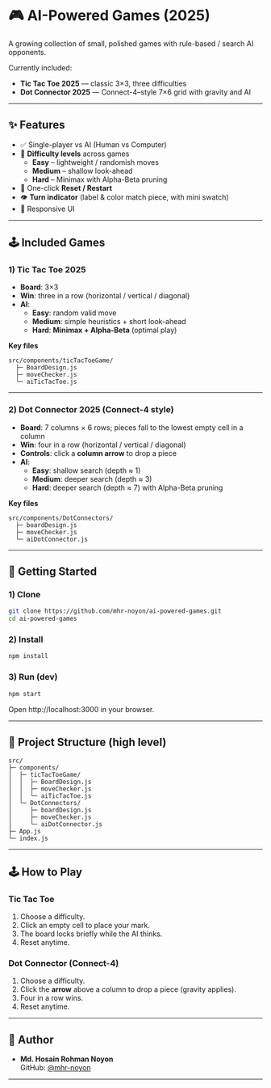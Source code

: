 # 🎮 AI-Powered Games (2025)

A growing collection of small, polished games with rule-based / search AI opponents.

Currently included:

- **Tic Tac Toe 2025** — classic 3×3, three difficulties
- **Dot Connector 2025** — Connect-4–style 7×6 grid with gravity and AI

---

## ✨ Features

- ✅ Single-player vs AI (Human vs Computer)
- 🎯 **Difficulty levels** across games
     - **Easy** – lightweight / randomish moves
     - **Medium** – shallow look-ahead
     - **Hard** – Minimax with Alpha-Beta pruning
- 🔁 One-click **Reset / Restart**
- 👁️ **Turn indicator** (label & color match piece, with mini swatch)
- 📱 Responsive UI

---

## 🕹️ Included Games

### 1) Tic Tac Toe 2025

- **Board**: 3×3
- **Win**: three in a row (horizontal / vertical / diagonal)
- **AI**:
     - **Easy**: random valid move
     - **Medium**: simple heuristics + short look-ahead
     - **Hard**: **Minimax + Alpha-Beta** (optimal play)

**Key files**

```
src/components/ticTacToeGame/
  ├─ BoardDesign.js
  ├─ moveChecker.js
  └─ aiTicTacToe.js
```

---

### 2) Dot Connector 2025 (Connect-4 style)

- **Board**: 7 columns × 6 rows; pieces fall to the lowest empty cell in a column
- **Win**: four in a row (horizontal / vertical / diagonal)
- **Controls**: click a **column arrow** to drop a piece
- **AI**:
     - **Easy**: shallow search (depth ≈ 1)
     - **Medium**: deeper search (depth ≈ 3)
     - **Hard**: deeper search (depth ≈ 7) with Alpha-Beta pruning

**Key files**

```
src/components/DotConnectors/
  ├─ boardDesign.js
  ├─ moveChecker.js
  └─ aiDotConnector.js
```

---

## 🚀 Getting Started

### 1) Clone

```bash
git clone https://github.com/mhr-noyon/ai-powered-games.git
cd ai-powered-games
```

### 2) Install

```bash
npm install
```

### 3) Run (dev)

```bash
npm start
```

Open http://localhost:3000 in your browser.

---

## 📁 Project Structure (high level)

```
src/
├─ components/
│  ├─ ticTacToeGame/
│  │  ├─ BoardDesign.js
│  │  ├─ moveChecker.js
│  │  └─ aiTicTacToe.js
│  └─ DotConnectors/
│     ├─ boardDesign.js
│     ├─ moveChecker.js
│     └─ aiDotConnector.js
├─ App.js
└─ index.js
```

---

## 🕹️ How to Play

### Tic Tac Toe

1. Choose a difficulty.
2. Click an empty cell to place your mark.
3. The board locks briefly while the AI thinks.
4. Reset anytime.

### Dot Connector (Connect-4)

1. Choose a difficulty.
2. Click the **arrow** above a column to drop a piece (gravity applies).
3. Four in a row wins.
4. Reset anytime.

---

## 🙋 Author

- **Md. Hosain Rohman Noyon**  
  GitHub: [@mhr-noyon](https://github.com/mhr-noyon)

---
